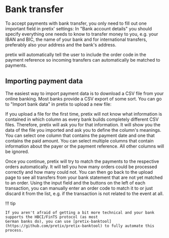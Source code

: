 # Bank transfer

To accept payments with bank transfer, you only need to fill out one important field in pretix' settings: In "Bank
account details" you should specify everything one needs to know to transfer money to you, e.g. your IBAN and BIC,
the name of your bank and for international transfers, preferably also your address and the bank's address.

pretix will automatically tell the user to include the order code in the payment reference so incoming transfers can
automatically be matched to payments.

## Importing payment data

The easiest way to import payment data is to download a CSV file from your online banking. Most banks provide a CSV
export of some sort. You can go to "Import bank data" in pretix to upload a new file:

If you upload a file for the first time, pretix will not know what information is contained in which column as every
bank builds completely different CSV files. Therefore, pretix will ask you for that information. It will show you the
data of the file you imported and ask you to define the column's meanings. You can select one column that contains
the payment date and one that contains the paid amount. You can select multiple columns that contain information
about the payer or the payment reference. All other columns will be ignored.

Once you continue, pretix will try to match the payments to the respective orders automatically. It will tell you how
many orders could be processed correctly and how many could not. You can then go back to the upload page to see all
transfers from your bank statement that are not yet matched to an order. Using the input field and the buttons on the
left of each transaction, you can manually enter an order code to match it to or just discard it from the list, e.g.
if the transaction is not related to the event at all.

!!! tip

    If you aren't afraid of getting a bit more technical and your bank supports the HBCI/FinTS protocol (as most
    German banks do), you can use [pretix-banktool](https://github.com/pretix/pretix-banktool) to fully automate this process.
